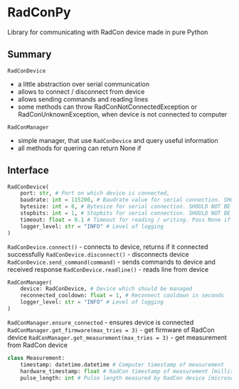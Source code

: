 # RadConPy
Library for communicating with RadCon device made in pure Python

## Summary

`RadConDevice`
- a little abstraction over serial communication
- allows to connect / disconnect from device
- allows sending commands and reading lines
- some methods can throw RadConNotConnectedException or RadConUnknownException, when device is not connected to computer

`RadConManager`
- simple manager, that use `RadConDevice` and query useful information
- all methods for quering can return None if 

## Interface

```py
RadConDevice(
    port: str, # Port on which device is connected,
    baudrate: int = 115200, # Baudrate value for serial connection. SHOULD NOT BE CHANGED!
    bytesize: int = 8, # Bytesize for serial connection. SHOULD NOT BE CHANGED!
    stopbits: int = 1, # Stopbits for serial connection. SHOULD NOT BE CHANGED!
    timeout: float = 0.1 # Timeout for reading / writing. Pass None if should block device
    logger_level: str = "INFO" # Level of logging
)
```

`RadConDevice.connect()` - connects to device, returns if it connected successfully
`RadConDevice.disconnect()` - disconnects device
`RadConDevice.send_command(command)` - sends commands to device and received response
`RadConDevice.readline()` - reads line from device

```py
RadConManager(
    device: RadConDevice, # Device which should be managed
    reconnected_cooldown: float = 1, # Reconnect cooldown in seconds
    logger_level: str = "INFO" # Level of logging
)
```

`RadConManager.ensure_connected` - ensures device is connected
`RadConManager.get_firmware(max_tries = 3)` - get firmware of RadCon device
`RadConManager.get_measurement(max_tries = 3)` - get measurement from RadCon device

```py
class Measurement:
    timestamp: datetime.datetime # Computer timestamp of measurement
    hardware_timestamp: float # RadCon timestamp of measurement [milliseconds]
    pulse_length: int # Pulse length measured by RadCon device [microseconds]
```